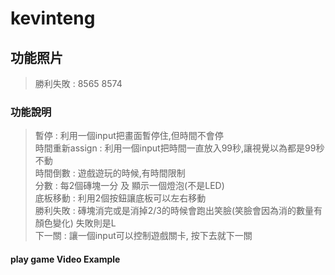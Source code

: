 # kevinteng

## 功能照片 ##

>勝利失敗 : 8565 8574




### 功能說明 ###

>暫停 : 利用一個input把畫面暫停住,但時間不會停<br />
>時間重新assign : 利用一個input把時間一直放入99秒,讓視覺以為都是99秒不動<br />
>時間倒數 : 遊戲遊玩的時候,有時間限制<br />
>分數 : 每2個磚塊一分 及 顯示一個燈泡(不是LED)<br />
>底板移動 : 利用2個按鈕讓底板可以左右移動<br />
>勝利失敗 : 磚塊消完或是消掉2/3的時候會跑出笑臉(笑臉會因為消的數量有顏色變化) 失敗則是L <br />
>下一關 : 讓一個input可以控制遊戲關卡, 按下去就下一關

####  play game Video Example #####
